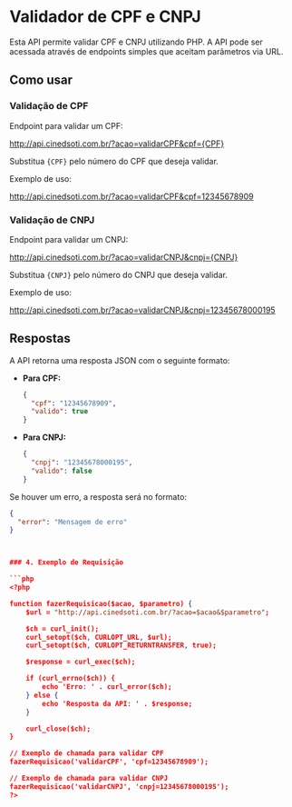 # Validador de CPF e CNPJ

Esta API permite validar CPF e CNPJ utilizando PHP. A API pode ser acessada através de endpoints simples que aceitam parâmetros via URL.

## Como usar

### Validação de CPF

Endpoint para validar um CPF:

http://api.cinedsoti.com.br/?acao=validarCPF&cpf={CPF}

Substitua `{CPF}` pelo número do CPF que deseja validar.

Exemplo de uso:

http://api.cinedsoti.com.br/?acao=validarCPF&cpf=12345678909


### Validação de CNPJ

Endpoint para validar um CNPJ:

http://api.cinedsoti.com.br/?acao=validarCNPJ&cnpj={CNPJ}

Substitua `{CNPJ}` pelo número do CNPJ que deseja validar.

Exemplo de uso:

http://api.cinedsoti.com.br/?acao=validarCNPJ&cnpj=12345678000195


## Respostas

A API retorna uma resposta JSON com o seguinte formato:

- **Para CPF:**
    ```json
    {
      "cpf": "12345678909",
      "valido": true
    }
    ```

- **Para CNPJ:**
    ```json
    {
      "cnpj": "12345678000195",
      "valido": false
    }
    ```

Se houver um erro, a resposta será no formato:
```json
{
  "error": "Mensagem de erro"
}



### 4. Exemplo de Requisição

```php
<?php

function fazerRequisicao($acao, $parametro) {
    $url = "http://api.cinedsoti.com.br/?acao=$acao&$parametro";

    $ch = curl_init();
    curl_setopt($ch, CURLOPT_URL, $url);
    curl_setopt($ch, CURLOPT_RETURNTRANSFER, true);

    $response = curl_exec($ch);

    if (curl_errno($ch)) {
        echo 'Erro: ' . curl_error($ch);
    } else {
        echo 'Resposta da API: ' . $response;
    }

    curl_close($ch);
}

// Exemplo de chamada para validar CPF
fazerRequisicao('validarCPF', 'cpf=12345678909');

// Exemplo de chamada para validar CNPJ
fazerRequisicao('validarCNPJ', 'cnpj=12345678000195');
?>
